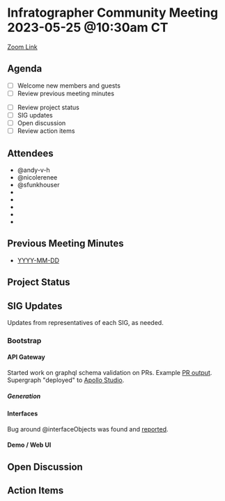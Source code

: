 # Infratographer Community Meeting 2023-05-25 @10:30am CT

[Zoom Link](https://us06web.zoom.us/j/88057942869?pwd=Vnd1OWplazFwREJQeWFHWks4MUptQT09)

## Agenda

* [ ] Welcome new members and guests
* [ ] Review previous meeting minutes
<!-- WIP
* [ ] Review open issues and pull requests
* [ ] Review new issues and pull requests
* [ ] Review project board
-->
* [ ] Review project status
* [ ] SIG updates
* [ ] Open discussion
* [ ] Review action items

## Attendees

* @andy-v-h
* @nicolerenee
* @sfunkhouser
*
*
*
*
*

## Previous Meeting Minutes

* [YYYY-MM-DD]()

## Project Status

## SIG Updates

Updates from representatives of each SIG, as needed.

### Bootstrap

#### API Gateway

Started work on graphql schema validation on PRs. Example [PR output](https://github.com/infratographer/metadata-api/pull/26).
Supergraph "deployed" to [Apollo Studio](https://studio.apollographql.com/public/infratographer/variant/main/home). 

##### Generation

#### Interfaces

Bug around @interfaceObjects was found and [reported](https://github.com/apollographql/federation/issues/2590).

#### Demo / Web UI

## Open Discussion

## Action Items